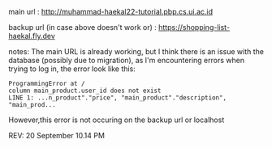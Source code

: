 main url : http://muhammad-haekal22-tutorial.pbp.cs.ui.ac.id

backup url (in case above doesn't work or) : https://shopping-list-haekal.fly.dev

notes:
The main URL is already working, but I think there is an issue with the database (possibly due to migration), as I'm
encountering errors when trying to log in, the error look like this:

```
ProgrammingError at /
column main_product.user_id does not exist
LINE 1: ...n_product"."price", "main_product"."description", "main_prod...
```

However,this error is not occuring on the backup url or localhost

REV: 20 September 10.14 PM